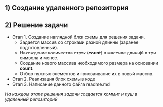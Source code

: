 
## 1) Создание удаленного репозитория
    
## 2) Решение задачи
* Этап 1. Создание наглядной блок схемы для решения задачи.
    * Задается массив со строками разной длинны (заранее подготовленный).
    * Нахождение количества строк (**count**) в массиве длиннjй в три символа и менее.
    * Создание нового массива необходимого размера на основании **count**.
    * Отбор нужных элементов и присваивание их в новый массив.
* Этап 2. Реализация блок схемы в коде
* Этап 3. Написание данного файла readme.md

*На каждом этапе решения задачи создается коммит и пуш в удаленный репозиторий*
